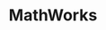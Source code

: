 ---
blog: https://www.mathworks.com/company/newsroom.html
facebook: http://www.facebook.com/MATLAB
googleplus: https://plus.google.com/+matlab
linkedin: http://www.linkedin.com/company/the-mathworks_2
logohandle: mathworks
sort: mathworks
title: MathWorks
twitter: https://x.com/MATLAB
website: https://www.mathworks.com/
wikipedia: https://en.wikipedia.org/wiki/MathWorks
---